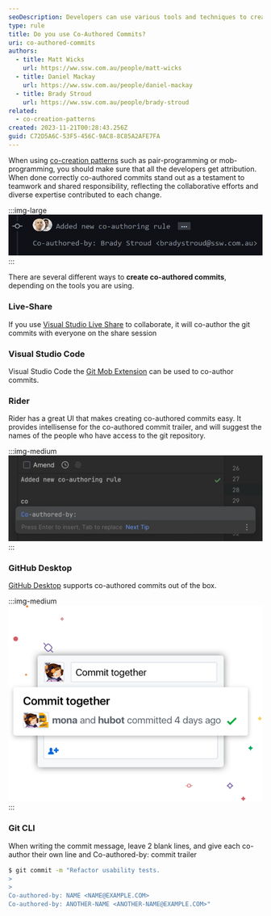 ```yaml
---
seoDescription: Developers can use various tools and techniques to create co-authored commits, a testament to teamwork and shared responsibility. From Visual Studio Live Share and Git Mob Extension to GitHub Desktop and the Git CLI, there are multiple ways to achieve this.
type: rule
title: Do you use Co-Authored Commits?
uri: co-authored-commits
authors:
  - title: Matt Wicks
    url: https://ww.ssw.com.au/people/matt-wicks
  - title: Daniel Mackay
    url: https://ww.ssw.com.au/people/daniel-mackay
  - title: Brady Stroud
    url: https://ww.ssw.com.au/people/brady-stroud
related:
  - co-creation-patterns
created: 2023-11-21T00:28:43.256Z
guid: C72D5A6C-53F5-456C-9AC8-8C85A2AFE7FA
---
```


When using [co-creation patterns](/co-creation-patterns) such as pair-programming or mob-programming, you should make sure that all the developers get attribution. When done correctly co-authored commits stand out as a testament to teamwork and shared responsibility, reflecting the collaborative efforts and diverse expertise contributed to each change.

:::img-large
![Figure: GitHub - Co-Authored Commit](github.png)
:::

<!--endintro-->

There are several different ways to **create co-authored commits**, depending on the tools you are using.

### Live-Share

If you use [Visual Studio Live Share](https://visualstudio.microsoft.com/services/live-share/) to collaborate, it will co-author the git commits with everyone on the share session

### Visual Studio Code

Visual Studio Code the [Git Mob Extension](https://marketplace.visualstudio.com/items?itemName=RichardKotze.git-mob) can be used to co-author commits.

### Rider

Rider has a great UI that makes creating co-authored commits easy. It provides intellisense for the co-authored commit trailer, and will suggest the names of the people who have access to the git repository.

:::img-medium
![Figure: Rider - Co-Authored Commits](rider.png)
:::

### GitHub Desktop

[GitHub Desktop](https://githubdesktop.vercel.app/) supports co-authored commits out of the box.

:::img-medium
![Figure: GitHub Desktop - Co-Authored Commits](github-desktop.png)
:::

### Git CLI

When writing the commit message, leave 2 blank lines, and give each co-author their own line and Co-authored-by: commit trailer

```bash
$ git commit -m "Refactor usability tests.
>
>
Co-authored-by: NAME <NAME@EXAMPLE.COM>
Co-authored-by: ANOTHER-NAME <ANOTHER-NAME@EXAMPLE.COM>"
```
